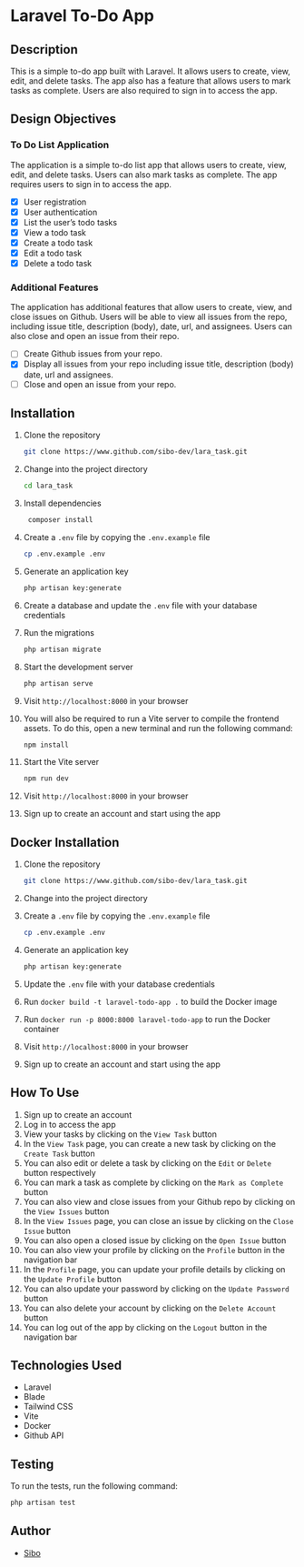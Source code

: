 # Laravel To-Do App

## Description

This is a simple to-do app built with Laravel. It allows users to create, view, edit, and delete tasks. The app also has a feature that allows users to mark tasks as complete. Users are also required to sign in to access the app.

## Design Objectives

### To Do List Application

The application is a simple to-do list app that allows users to create, view, edit, and delete tasks. Users can also mark tasks as complete. The app requires users to sign in to access the app.

- [X] User registration
- [X] User authentication
- [X] List the user’s todo tasks
- [X] View a todo task
- [X] Create a todo task
- [X] Edit a todo task
- [X] Delete a todo task

### Additional Features

The application has additional features that allow users to create, view, and close issues on Github. Users will be able to view all issues from the repo, including issue title, description (body), date, url, and assignees. Users can also close and open an issue from their repo.

- [ ] Create Github issues from your repo.
- [X] Display all issues from your repo including issue title, description (body) date, url and assignees.
- [ ] Close and open an issue from your repo.

## Installation

1. Clone the repository

   ```bash
   git clone https://www.github.com/sibo-dev/lara_task.git
    ```

2. Change into the project directory

   ```bash
   cd lara_task
   ```

3. Install dependencies

   ```bash
    composer install
    ```

4. Create a `.env` file by copying the `.env.example` file

    ```bash
    cp .env.example .env
    ```

5. Generate an application key

    ```bash
    php artisan key:generate
    ```

6. Create a database and update the `.env` file with your database credentials
7. Run the migrations

    ```bash
    php artisan migrate
    ```

8. Start the development server

    ```bash
    php artisan serve
    ```

9. Visit `http://localhost:8000` in your browser

10. You will also be required to run a Vite server to compile the frontend assets. To do this, open a new terminal and run the following command:

    ```bash
    npm install
    ```

11. Start the Vite server

    ```bash
    npm run dev
    ```

12. Visit `http://localhost:8000` in your browser

13. Sign up to create an account and start using the app

## Docker Installation

1. Clone the repository

   ```bash
   git clone https://www.github.com/sibo-dev/lara_task.git
    ```

2. Change into the project directory

3. Create a `.env` file by copying the `.env.example` file

    ```bash
    cp .env.example .env
    ```

4. Generate an application key

    ```bash
    php artisan key:generate
    ```

5. Update the `.env` file with your database credentials

6. Run `docker build -t laravel-todo-app .` to build the Docker image

7. Run `docker run -p 8000:8000 laravel-todo-app` to run the Docker container

8. Visit `http://localhost:8000` in your browser

9. Sign up to create an account and start using the app

## How To Use

1. Sign up to create an account
2. Log in to access the app
3. View your tasks by clicking on the `View Task` button
4. In the `View Task` page, you can create a new task by clicking on the `Create Task` button
5. You can also edit or delete a task by clicking on the `Edit` or `Delete` button respectively
6. You can mark a task as complete by clicking on the `Mark as Complete` button
7. You can also view and close issues from your Github repo by clicking on the `View Issues` button
8. In the `View Issues` page, you can close an issue by clicking on the `Close Issue` button
9. You can also open a closed issue by clicking on the `Open Issue` button
10. You can also view your profile by clicking on the `Profile` button in the navigation bar
11. In the `Profile` page, you can update your profile details by clicking on the `Update Profile` button
12. You can also update your password by clicking on the `Update Password` button
13. You can also delete your account by clicking on the `Delete Account` button
14. You can log out of the app by clicking on the `Logout` button in the navigation bar

## Technologies Used

- Laravel
- Blade
- Tailwind CSS
- Vite
- Docker
- Github API

## Testing

To run the tests, run the following command:

```bash
php artisan test
```

## Author

- [Sibo](https://www.github.com/sibo-dev)
